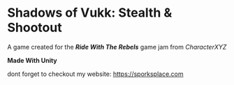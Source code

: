 # Shadows of Vukk: Stealth & Shootout
 A game created for the ***Ride With The Rebels*** game jam from *CharacterXYZ*

 **Made With Unity**
 
dont forget to checkout my website: https://sporksplace.com
